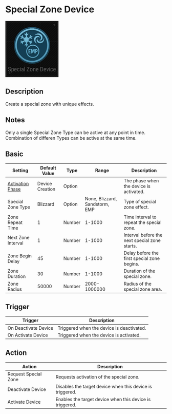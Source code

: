 # Special Zone Device

![SpecialZone Icon](../.images/DeviceIcons/Device_SpecialZone.png)

## Description

Create a special zone with unique effects.

## Notes

Only a single Special Zone Type can be active at any point in time.
Combination of differen Types can be active at the same time.

## Basic

| Setting                                                      | Default Value     | Type | Range | Description                                                                 |
|--------------------------------------------------------------|-------------------|------|-------|-----------------------------------------------------------------------------|
| [Activation Phase](../General/Common_Device_Settings.md#activation-phase) | Device Creation    | Option | | The phase when the device is activated.                                      |
| Special Zone Type                                            | Blizzard          | Option | None, Blizzard, Sandstorm, EMP | Type of special zone effect.                                                |
| Zone Repeat Time                                             | 1                 | Number | 1-1000 | Time interval to repeat the special zone.                                   |
| Next Zone Interval                                           | 1                 | Number | 1-1000 | Interval before the next special zone starts.                               |
| Zone Begin Delay                                             | 45                | Number | 1-1000 | Delay before the first special zone begins.                                 |
| Zone Duration                                                | 30                | Number | 1-1000 | Duration of the special zone.                                               |
| Zone Radius                                                  | 50000             | Number | 2000-1000000 | Radius of the special zone area.                                            |

## Trigger

| Trigger                | Description                                                        |
|------------------------|--------------------------------------------------------------------|
| On Deactivate Device   | Triggered when the device is deactivated.                          |
| On Activate Device     | Triggered when the device is activated.                            |

## Action

| Action                | Description                                                        |
|-----------------------|--------------------------------------------------------------------|
| Request Special Zone  | Requests activation of the special zone.                           |
| Deactivate Device     | Disables the target device when this device is triggered.           |
| Activate Device       | Enables the target device when this device is triggered.            |
